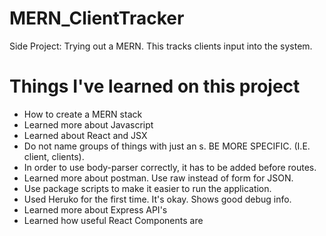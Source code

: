 MERN_ClientTracker
===
Side Project: Trying out a MERN. This tracks clients input into the system.

Things I've learned on this project
===
+ How to create a MERN stack
+ Learned more about Javascript
+ Learned about React and JSX
+ Do not name groups of things with just an s. BE MORE SPECIFIC. (I.E. client, clients).
+ In order to use body-parser correctly, it has to be added before routes.
+ Learned more about postman. Use raw instead of form for JSON.
+ Use package scripts to make it easier to run the application.
+ Used Heruko for the first time. It's okay. Shows good debug info.
+ Learned more about Express API's
+ Learned how useful React Components are
